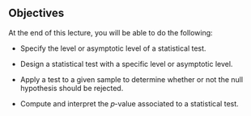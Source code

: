## Objectives
At the end of this lecture, you will be able to do the following:

- Specify the level or asymptotic level of a statistical test.

- Design a statistical test with a specific level or asymptotic level.

- Apply a test to a given sample to determine whether or not the null hypothesis should be rejected.

- Compute and interpret the 𝑝-value associated to a statistical test.